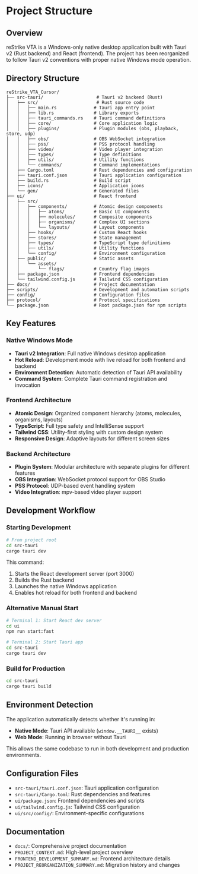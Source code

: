 # Project Structure

## Overview
reStrike VTA is a Windows-only native desktop application built with Tauri v2 (Rust backend) and React (frontend). The project has been reorganized to follow Tauri v2 conventions with proper native Windows mode operation.

## Directory Structure

```
reStrike_VTA_Cursor/
├── src-tauri/                    # Tauri v2 backend (Rust)
│   ├── src/                      # Rust source code
│   │   ├── main.rs              # Tauri app entry point
│   │   ├── lib.rs               # Library exports
│   │   ├── tauri_commands.rs    # Tauri command definitions
│   │   ├── core/                # Core application logic
│   │   ├── plugins/             # Plugin modules (obs, playback, store, udp)
│   │   ├── obs/                 # OBS WebSocket integration
│   │   ├── pss/                 # PSS protocol handling
│   │   ├── video/               # Video player integration
│   │   ├── types/               # Type definitions
│   │   ├── utils/               # Utility functions
│   │   └── commands/            # Command implementations
│   ├── Cargo.toml               # Rust dependencies and configuration
│   ├── tauri.conf.json          # Tauri application configuration
│   ├── build.rs                 # Build script
│   ├── icons/                   # Application icons
│   └── gen/                     # Generated files
├── ui/                          # React frontend
│   ├── src/
│   │   ├── components/          # Atomic design components
│   │   │   ├── atoms/           # Basic UI components
│   │   │   ├── molecules/       # Composite components
│   │   │   ├── organisms/       # Complex UI sections
│   │   │   └── layouts/         # Layout components
│   │   ├── hooks/               # Custom React hooks
│   │   ├── stores/              # State management
│   │   ├── types/               # TypeScript type definitions
│   │   ├── utils/               # Utility functions
│   │   └── config/              # Environment configuration
│   ├── public/                  # Static assets
│   │   └── assets/
│   │       └── flags/           # Country flag images
│   ├── package.json             # Frontend dependencies
│   └── tailwind.config.js       # Tailwind CSS configuration
├── docs/                        # Project documentation
├── scripts/                     # Development and automation scripts
├── config/                      # Configuration files
├── protocol/                    # Protocol specifications
└── package.json                 # Root package.json for npm scripts
```

## Key Features

### Native Windows Mode
- **Tauri v2 Integration**: Full native Windows desktop application
- **Hot Reload**: Development mode with live reload for both frontend and backend
- **Environment Detection**: Automatic detection of Tauri API availability
- **Command System**: Complete Tauri command registration and invocation

### Frontend Architecture
- **Atomic Design**: Organized component hierarchy (atoms, molecules, organisms, layouts)
- **TypeScript**: Full type safety and IntelliSense support
- **Tailwind CSS**: Utility-first styling with custom design system
- **Responsive Design**: Adaptive layouts for different screen sizes

### Backend Architecture
- **Plugin System**: Modular architecture with separate plugins for different features
- **OBS Integration**: WebSocket protocol support for OBS Studio
- **PSS Protocol**: UDP-based event handling system
- **Video Integration**: mpv-based video player support

## Development Workflow

### Starting Development
```bash
# From project root
cd src-tauri
cargo tauri dev
```

This command:
1. Starts the React development server (port 3000)
2. Builds the Rust backend
3. Launches the native Windows application
4. Enables hot reload for both frontend and backend

### Alternative Manual Start
```bash
# Terminal 1: Start React dev server
cd ui
npm run start:fast

# Terminal 2: Start Tauri app
cd src-tauri
cargo tauri dev
```

### Build for Production
```bash
cd src-tauri
cargo tauri build
```

## Environment Detection

The application automatically detects whether it's running in:
- **Native Mode**: Tauri API available (`window.__TAURI__` exists)
- **Web Mode**: Running in browser without Tauri

This allows the same codebase to run in both development and production environments.

## Configuration Files

- `src-tauri/tauri.conf.json`: Tauri application configuration
- `src-tauri/Cargo.toml`: Rust dependencies and features
- `ui/package.json`: Frontend dependencies and scripts
- `ui/tailwind.config.js`: Tailwind CSS configuration
- `ui/src/config/`: Environment-specific configurations

## Documentation

- `docs/`: Comprehensive project documentation
- `PROJECT_CONTEXT.md`: High-level project overview
- `FRONTEND_DEVELOPMENT_SUMMARY.md`: Frontend architecture details
- `PROJECT_REORGANIZATION_SUMMARY.md`: Migration history and changes 
